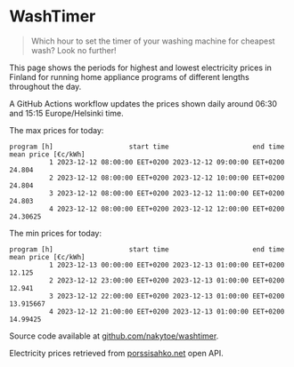 
# WashTimer

> Which hour to set the timer of your washing machine for cheapest wash? Look no further!

This page shows the periods for highest and lowest electricity prices in Finland 
for running home appliance programs of different lengths throughout the day. 

A GitHub Actions workflow updates the prices shown daily around 06:30 and 15:15 Europe/Helsinki time.

The max prices for today:

	program [h]                   start time                     end time mean price [€c/kWh]
	          1 2023-12-12 08:00:00 EET+0200 2023-12-12 09:00:00 EET+0200              24.804
	          2 2023-12-12 08:00:00 EET+0200 2023-12-12 10:00:00 EET+0200              24.804
	          3 2023-12-12 08:00:00 EET+0200 2023-12-12 11:00:00 EET+0200              24.803
	          4 2023-12-12 08:00:00 EET+0200 2023-12-12 12:00:00 EET+0200            24.30625

The min prices for today:

	program [h]                   start time                     end time mean price [€c/kWh]
	          1 2023-12-13 00:00:00 EET+0200 2023-12-13 01:00:00 EET+0200              12.125
	          2 2023-12-12 23:00:00 EET+0200 2023-12-13 01:00:00 EET+0200              12.941
	          3 2023-12-12 22:00:00 EET+0200 2023-12-13 01:00:00 EET+0200           13.915667
	          4 2023-12-12 21:00:00 EET+0200 2023-12-13 01:00:00 EET+0200            14.99425


Source code available at [github.com/nakytoe/washtimer](https://github.com/nakytoe/washtimer).

Electricity prices retrieved from [porssisahko.net](https://porssisahko.net/api) open API.
